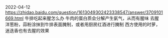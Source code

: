 

2022-04-12
https://zhidao.baidu.com/question/1613049302423338547/answer/3709101669.html
牛排吃起来腥怎么办
牛肉的蛋白质会分解产生氨气，从而有腥味
去腥
洋葱粉，蒜粉涂抹到牛排表面腌制，或者用厨房红酒进行腌制
西方使用的时萝，迷迭香也有去腥的效果
 

